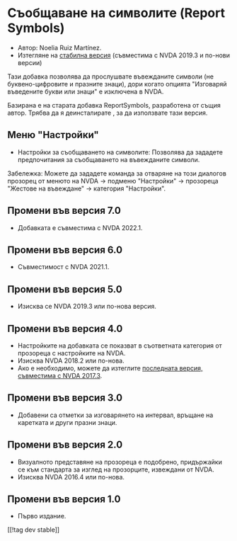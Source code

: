 # Съобщаване на символите (Report Symbols) #

*	Автор: Noelia Ruiz Martínez.
*	Изтегляне на [стабилна версия][1] (съвместима с NVDA 2019.3 и по-нови
  версии)

Тази добавка позволява да прослушвате въвежданите символи (не
буквено-цифровите и празните знаци), дори когато опцията "Изговаряй
въведените букви или знаци" е изключена в NVDA.

Базирана е на старата добавка ReportSymbols, разработена от същия
автор. Трябва да я деинсталирате , за да използвате тази версия.

## Меню "Настройки" ##
*	Настройки за съобщаването на символите: Позволява да зададете
  предпочитания за съобщаването на въвежданите символи.

Забележка: Можете да зададете команда за отваряне на този диалогов прозорец
от менюто на NVDA -> подменю "Настройки" -> прозореца "Жестове на въвеждане"
-> категория "Настройки".

## Промени във версия 7.0
* Добавката е съвместима с NVDA 2022.1.

## Промени във версия 6.0
* Съвместимост с NVDA 2021.1.

## Промени във версия 5.0 ##
*	Изисква се NVDA 2019.3 или по-нова версия.

## Промени във версия 4.0 ##
* Настройките на добавката се показват в съответната категория от прозореца
  с настройките на NVDA.
* Изисква NVDA 2018.2 или по-нова.
* Ако е необходимо, можете да изтеглите [последната версия, съвместима с
  NVDA 2017.3][3].

## Промени във версия 3.0 ##
* Добавени са отметки за изговарянето на интервал, връщане на каретката и
  други празни знаци.

## Промени във версия 2.0 ##
*	Визуалното представяне на прозореца е подобрено, придържайки се към
  стандарта за изглед на прозорците, извеждани от NVDA.
*	Изисква NVDA 2016.4 или по-нова.

## Промени във версия 1.0 ##
*	Първо издание.

[[!tag dev stable]]

[1]: https://addons.nvda-project.org/files/get.php?file=reportSymbols

[3]: https://addons.nvda-project.org/files/get.php?file=rsy-o

